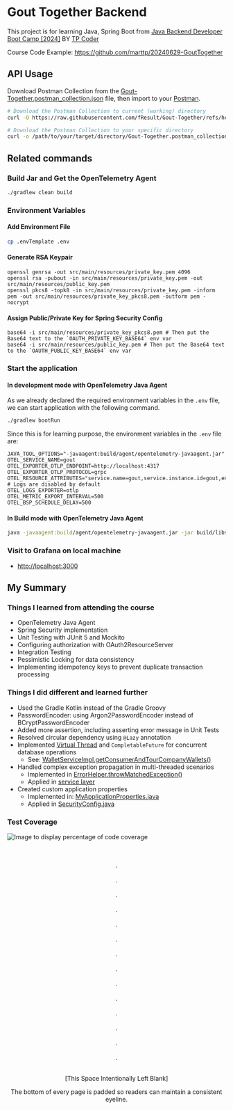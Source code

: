 # Gout Together Backend

This project is for learning Java, Spring Boot
from [Java Backend Developer Boot Camp \[2024\]](https://www.youtube.com/playlist?list=PLm3A9eDaMzukMQtdDoeOR-HbFN35vieQY)
BY [TP Coder](https://www.youtube.com/@tpcoder)

Course Code Example: <https://github.com/marttp/20240629-GoutTogether>

## API Usage

Download Postman Collection from the [Gout-Together.postman_collection.json](https://raw.githubusercontent.com/fResult/Gout-Together/refs/heads/main/Gout-Together.postman_collection.json) file, then import to your [Postman](https://www.postman.com/downloads).

```bash
# Download the Postman Collection to current (working) directory
curl -O https://raw.githubusercontent.com/fResult/Gout-Together/refs/heads/main/Gout-Together.postman_collection.json

# Download the Postman Collection to your specific directory
curl -o /path/to/your/target/directory/Gout-Together.postman_collection.json https://raw.githubusercontent.com/fResult/Gout-Together/refs/heads/main/Gout-Together.postman_collection.json
```

## Related commands

### Build Jar and Get the OpenTelemetry Agent

```bash
./gradlew clean build
```

### Environment Variables

#### Add Environment File

```bash
cp .envTemplate .env
```

#### Generate RSA Keypair

```shell
openssl genrsa -out src/main/resources/private_key.pem 4096
openssl rsa -pubout -in src/main/resources/private_key.pem -out src/main/resources/public_key.pem
openssl pkcs8 -topk8 -in src/main/resources/private_key.pem -inform pem -out src/main/resources/private_key_pkcs8.pem -outform pem -nocrypt
```

#### Assign Public/Private Key for Spring Security Config

```shell
base64 -i src/main/resources/private_key_pkcs8.pem # Then put the Base64 text to the `OAUTH_PRIVATE_KEY_BASE64` env var
base64 -i src/main/resources/public_key.pem # Then put the Base64 text to the `OAUTH_PUBLIC_KEY_BASE64` env var
```

### Start the application

#### In development mode with OpenTelemetry Java Agent

As we already declared the required environment variables in the `.env` file, we can start application with the
following
command.

```bash
./gradlew bootRun
```

Since this is for learning purpose, the environment variables in the `.env` file are:

```env
JAVA_TOOL_OPTIONS="-javaagent:build/agent/opentelemetry-javaagent.jar"
OTEL_SERVICE_NAME=gout
OTEL_EXPORTER_OTLP_ENDPOINT=http://localhost:4317
OTEL_EXPORTER_OTLP_PROTOCOL=grpc
OTEL_RESOURCE_ATTRIBUTES="service.name=gout,service.instance.id=gout,env=dev"
# Logs are disabled by default
OTEL_LOGS_EXPORTER=otlp
OTEL_METRIC_EXPORT_INTERVAL=500
OTEL_BSP_SCHEDULE_DELAY=500

```

#### In Build mode with OpenTelemetry Java Agent

```bash
java -javaagent:build/agent/opentelemetry-javaagent.jar -jar build/libs/app.jar
```

### Visit to Grafana on local machine

- <http://localhost:3000>

## My Summary

### Things I learned from attending the course

- OpenTelemetry Java Agent
- Spring Security implementation
- Unit Testing with JUnit 5 and Mockito
- Configuring authorization with OAuth2ResourceServer
- Integration Testing
- Pessimistic Locking for data consistency
- Implementing idempotency keys to prevent duplicate transaction processing

### Things I did different and learned further

- Used the Gradle Kotlin instead of the Gradle Groovy
- PasswordEncoder: using Argon2PasswordEncoder instead of BCryptPasswordEncoder
- Added more assertion, including asserting error message in Unit Tests
- Resolved circular dependency using `@Lazy` annotation
- Implemented [Virtual Thread](https://docs.oracle.com/en/java/javase/21/core/virtual-threads.html) and `CompletableFuture` for concurrent database operations
    - See: [WalletServiceImpl.getConsumerAndTourCompanyWallets()](https://github.com/fResult/Gout-Together/blob/f4ef3ffebc4bee2ad9919b78996cfa1c659e484f/src/main/java/dev/fResult/goutTogether/wallets/services/WalletServiceImpl.java#L202-L224)
- Handled complex exception propagation in multi-threaded scenarios
    - Implemented in [ErrorHelper.throwMatchedException()](https://github.com/fResult/Gout-Together/blob/f4ef3ffebc4bee2ad9919b78996cfa1c659e484f/src/main/java/dev/fResult/goutTogether/common/helpers/ErrorHelper.java#L24-L38)
    - Applied in [service layer](https://github.com/fResult/Gout-Together/blob/f4ef3ffebc4bee2ad9919b78996cfa1c659e484f/src/main/java/dev/fResult/goutTogether/wallets/services/WalletServiceImpl.java#L225-L227)
- Created custom application properties
    - Implemented in: [MyApplicationProperties.java](https://github.com/fResult/Gout-Together/blob/f4ef3ffebc4bee2ad9919b78996cfa1c659e484f/src/main/java/dev/fResult/goutTogether/common/configs/MyApplicationProperties.java)
    - Applied in [SecurityConfig.java](https://github.com/fResult/Gout-Together/blob/34161612b0706213de18d278ebc5c15681c4b324/src/main/java/dev/fResult/goutTogether/common/configs/SecurityConfig.java#L52-L56)

### Test Coverage
![Image to display percentage of code coverage](https://github.com/user-attachments/assets/ef5c0b2d-3fd4-4af7-804d-7819b5c4b1b8)

<footer>
  <div align=center>
    <br><br>.<br><br>.<br><br>.<br><br>.<br><br>.<br><br>.<br><br>.<br><br>.<br><br>.<br><br>.<br><br>.<br><br>.<br><br>.<br><br>.<br><br>
  </div>

  <p align=center>
    [This Space Intentionally Left Blank]
  </p>

  <p align=center>
    The bottom of every page is padded so readers can maintain a consistent eyeline.
  </p>
</footer>
